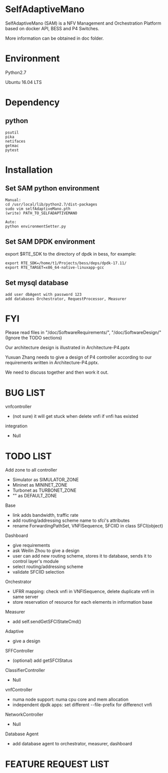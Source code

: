 # SelfAdaptiveMano

SelfAdaptiveMano (SAM) is a NFV Management and Orchestration Platform based on docker API, BESS and P4 Switches.

More information can be obtained in doc folder.

# Environment

Python2.7

Ubuntu 16.04 LTS

# Dependency

## python
```
psutil
pika
netifaces
getmac
pytest
```

# Installation
## Set SAM python environment
```
Manual:
cd /usr/local/lib/python2.7/dist-packages
sudo vim selfAdaptiveMano.pth
(write) PATH_TO_SELFADAPTIVEMANO

Auto:
python environmentSetter.py
```

## Set SAM DPDK environment
export $RTE_SDK to the directory of dpdk in bess, for example:
``` 
export RTE_SDK=/home/t1/Projects/bess/deps/dpdk-17.11/
export RTE_TARGET=x86_64-native-linuxapp-gcc
```

## Set mysql database
```
add user dbAgent with password 123
add databases Orchestrator, RequestProcessor, Measurer
```

# FYI

Please read files in "/doc/SoftwareRequirements/", "/doc/SoftwareDesign/" (Ignore the TODO sections)

Our architecture design is illustrated in Architecture-P4.pptx

Yuxuan Zhang needs to give a design of P4 controller according to our requirements written in Architecture-P4.pptx.

We need to discuss together and then work it out.

# BUG LIST

vnfcontroller
* (not sure) it will get stuck when delete vnfi if vnfi has existed

integration
* Null

# TODO LIST

Add zone to all controller
* Simulator as SIMULATOR_ZONE
* Mininet as MININET_ZONE
* Turbonet as TURBONET_ZONE
* "" as DEFAULT_ZONE

Base
* link adds bandwidth, traffic rate
* add routing/addressing scheme name to sfci's attributes
* rename ForwardingPathSet, VNFISequence, SFCIID in class SFCI(object)

Dashboard
* give requirements
* ask Weilin Zhou to give a design
* user can add new routing scheme, stores it to database, sends it to control layer's module
* select routing/addressing scheme
* validate SFCIID selection

Orchestrator
* UFRR mapping: check vnfi in VNFISequence, delete duplicate vnfi in same server
* store reservation of resource for each elements in information base

Measurer
* add self.sendGetSFCIStateCmd()

Adaptive
* give a design

SFFController
* (optional) add getSFCIStatus

ClassifierController
* Null

vnfController
* numa node support: numa cpu core and mem allocation
* independent dpdk apps: set different --file-prefix for differenct vnfi

NetworkController
* Null

Database Agent
* add database agent to orchestrator, measurer, dashboard

# FEATURE REQUEST LIST